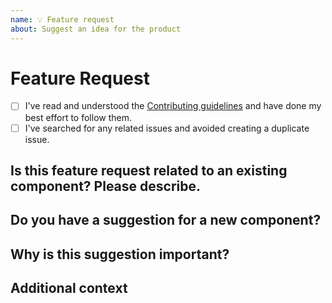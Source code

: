 ```yaml
---
name: 💡 Feature request
about: Suggest an idea for the product
---
```


# Feature Request

- [ ] I've read and understood the [Contributing guidelines](https://admin-ui.vercel.app/contributing/onboarding) and have done my best effort to follow them.
- [ ] I've searched for any related issues and avoided creating a duplicate issue.

## Is this feature request related to an existing component? Please describe.

<!--
        Describe the feature. E.g. I would like to have the option to do XYZ on component ABC.
-->

## Do you have a suggestion for a new component?

<!--
         Please describe the component suggested, along with details of behavior and use cases.
-->

## Why is this suggestion important?

<!--
         Please describe the goal or value proposition of this suggestion.
-->

## Additional context

<!--
         Add any other details, links or  screenshots about the feature request here.
-->
